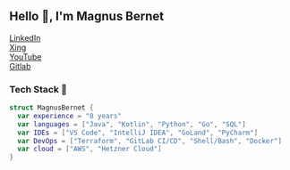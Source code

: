 ## Hello 👋, I'm Magnus Bernet

<a href="linkedin.magnusbernet.de">
  <span>LinkedIn</span>
</a>
<br>
<a href="xing.magnusbernet.de">
  <span>Xing</span>
</a>
</br>
<a href="youtube.magnusbernet.de">
  <span>YouTube<span>
</a>
</br>
<a href="gitlab.magnusbernet.de">
  <span>Gitlab<span>
</a>
</br>


### Tech Stack 🔧

```Swift
struct MagnusBernet {
  var experience = "8 years"
  var languages = ["Java", "Kotlin", "Python", "Go", "SQL"]
  var IDEs = ["VS Code", "IntelliJ IDEA", "GoLand", "PyCharm"]
  var DevOps = ["Terraform", "GitLab CI/CD", "Shell/Bash", "Docker"]
  var cloud = ["AWS", "Hetzner Cloud"]
}
